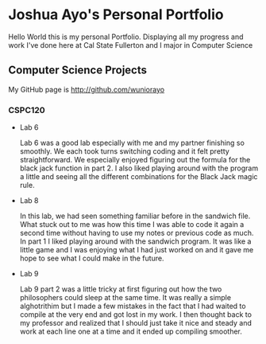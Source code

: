 # Joshua Ayo's Personal Portfolio

Hello World this is my personal Portfolio. Displaying all my progress and work I've 
done here at Cal State Fullerton and I major in Computer Science

## Computer Science Projects

My GitHub page is http://github.com/wuniorayo

### CSPC120

* Lab 6

    Lab 6 was a good lab especially with me and my partner finishing so smoothly.
    We each took turns switching coding and it felt pretty straightforward.
    We especially enjoyed figuring out the formula for the black jack function in part 2.
    I also liked playing around with the program a little and seeing all the different combinations
    for the Black Jack magic rule.

* Lab 8

    In this lab, we had seen something familiar before in the sandwich file.
     What stuck out to me was how this time I was able to code it again
     a second time without having to use my notes or previous code as much.
     In part 1 I liked playing around with the sandwich program. It was like 
    a little game and I was enjoying what I had just worked on and
    it gave me hope to see what I could make in the future.

* Lab 9

    Lab 9 part 2 was a little tricky at first figuring out how the two philosophers could sleep at the same time.
    It was really a simple alghotrithim but I made a few mistakes in the fact that I had waited to compile at the very end
    and got lost in my work. I then thought back to my professor and realized that I should just take it nice and steady and work at each line
    one at a time and it ended up compiling smoother.
